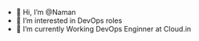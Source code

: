 - 👋 Hi, I’m @Naman
- 👀 I’m interested in DevOps roles
- 🌱 I’m currently Working DevOps Enginner at Cloud.in


<!---
Naman8120/Naman8120 is a ✨ special ✨ repository because its `README.md` (this file) appears on your GitHub profile.
You can click the Preview link to take a look at your changes.
--->
